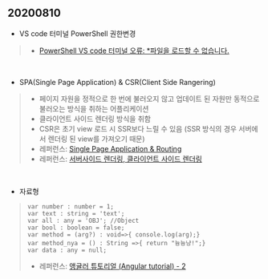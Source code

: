 ## 20200810
- VS code 터미널 PowerShell 권한변경
> - [PowerShell VS code 터미널 오류: *파일을 로드할 수 없습니다.](https://singa-korean.tistory.com/21)

<br>

- SPA(Single Page Application) & CSR(Client Side Rangering)
> - 페이지 자원을 정적으로 한 번에 불러오지 않고 업데이트 된 자원만 동적으로 불러오는 방식을 취하는 어플리케이션
> - 클라이언트 사이드 렌더링 방식을 취함
> - CSR은 초기 view 로드 시 SSR보다 느릴 수 있음 (SSR 방식의 경우 서버에서 렌더링 된 view를 가져오기 때문)
> - 레퍼런스: [Single Page Application & Routing](https://poiemaweb.com/js-spa)
> - 레퍼런스: [서버사이드 렌더링, 클라이언트 사이드 렌더링](https://jaroinside.tistory.com/24)

<br>

- 자료형
> <pre><code>var number : number = 1;
> var text : string = 'text';
> var all : any = 'OBJ'; //Object
> var bool : boolean = false;
> var method = (arg?) : void=>{ console.log(arg);}
> var method_nya = () : String =>{ return "늉늉냥!";}
> var data : any = null;</code></pre>
> - 레퍼런스: [앵귤러 튜토리얼 (Angular tutorial) - 2](https://lts0606.tistory.com/113?category=711929)
